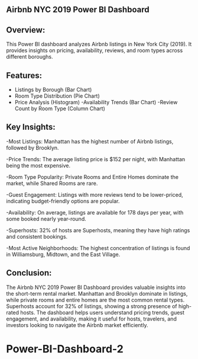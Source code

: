 ## Airbnb NYC 2019 Power BI Dashboard


## Overview:

This Power BI dashboard analyzes Airbnb listings in New York City (2019). It provides insights on pricing, availability, reviews, and room types across different boroughs.

## Features:

- Listings by Borough (Bar Chart)
- Room Type Distribution (Pie Chart)
- Price Analysis (Histogram)
-Availability Trends (Bar Chart)
-Review Count by Room Type (Column Chart)

 ## Key Insights:
 
-Most Listings: Manhattan has the highest number of Airbnb listings, followed by Brooklyn.

-Price Trends: The average listing price is $152 per night, with Manhattan being the most expensive.

-Room Type Popularity: Private Rooms and Entire Homes dominate the market, while Shared Rooms are rare.

-Guest Engagement: Listings with more reviews tend to be lower-priced, indicating budget-friendly options are popular.

-Availability: On average, listings are available for 178 days per year, with some booked nearly year-round.

-Superhosts: 32% of hosts are Superhosts, meaning they have high ratings and consistent bookings.

-Most Active Neighborhoods: The highest concentration of listings is found in Williamsburg, Midtown, and the East Village.


## Conclusion:

The Airbnb NYC 2019 Power BI Dashboard provides valuable insights into the short-term rental market. Manhattan and Brooklyn dominate in listings, while private rooms and entire homes are the most common rental types. Superhosts account for 32% of listings, showing a strong presence of high-rated hosts. The dashboard helps users understand pricing trends, guest engagement, and availability, making it useful for hosts, travelers, and investors looking to navigate the Airbnb market efficiently.

# Power-BI-Dashboard-2
